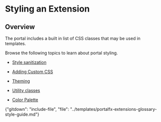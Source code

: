 
# Styling an Extension 

## Overview

The portal includes a built in list of CSS classes that may be used in templates.

Browse the following topics to learn about portal styling.

* [Style sanitization](portalfx-style-guide-style-sanitization.md)

* [Adding Custom CSS](portalfx-style-guide-custom-css-file.md)

* [Theming](portalfx-style-guide-theming.md)

* [Utility classes](portalfx-style-guide-utility-classes.md)

* [Color Palette](portalfx-style-guide-color-palette.md)


<!--
 gitdown": "include-file", "file": "../templates/portalfx-extensions-bp-style-guide.md"}
-->

{"gitdown": "include-file", "file": "../templates/portalfx-extensions-glossary-style-guide.md"}